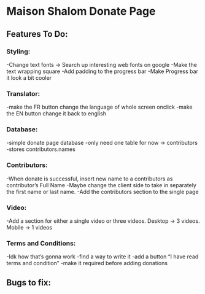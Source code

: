 # Maison Shalom Donate Page 

## Features To Do:

### Styling:
-Change text fonts -> Search up interesting web fonts on google
-Make the text wrapping square
-Add padding to the progress bar
-Make Progress bar it look a bit cooler

### Translator:
-make the FR button change the language of whole screen onclick
-make the EN button change it back to english

### Database:
-simple donate page database
-only need one table for now -> contributors
-stores contributors.names

### Contributors:
-When donate is successful, insert new name to a contributors as contributor’s Full Name
-Maybe change the client side to take in separately the first name or last name.
-Add the contributors section to the single page

### Video:
-Add a section for either a single video or three videos. Desktop -> 3 videos. Mobile -> 1 videos

### Terms and Conditions:
-Idk how that’s gonna work
-find a way to write it
-add a button “I have read terms and condition”
-make it required before adding donations


## Bugs to fix:
